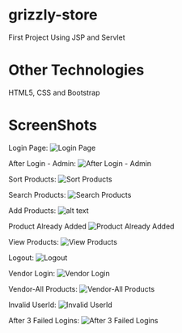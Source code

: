 # grizzly-store

First Project Using JSP and Servlet

# Other Technologies
HTML5, CSS and Bootstrap

# ScreenShots

Login Page:
![Login Page](https://github.com/abhishek77774/grizzly-store/blob/master/GrizzlyStore/WebContent/Web%20ScreenShots/1Login%20Page.png)


After Login - Admin:
![After Login - Admin](https://github.com/abhishek77774/grizzly-store/blob/master/GrizzlyStore/WebContent/Web%20ScreenShots/2ListProducts.png)


Sort Products:
![Sort Products](https://github.com/abhishek77774/grizzly-store/blob/master/GrizzlyStore/WebContent/Web%20ScreenShots/3SortProducts.png)


Search Products:
![Search Products](https://github.com/abhishek77774/grizzly-store/blob/master/GrizzlyStore/WebContent/Web%20ScreenShots/4SearchProducts.png)


Add Products:
![alt text](https://github.com/abhishek77774/grizzly-store/blob/master/GrizzlyStore/WebContent/Web%20ScreenShots/5AddProduct.png)


Product Already Added
![Product Already Added](https://github.com/abhishek77774/grizzly-store/blob/master/GrizzlyStore/WebContent/Web%20ScreenShots/6ErrorOnAlreadyAdded.png)


View Products:
![View Products](https://github.com/abhishek77774/grizzly-store/blob/master/GrizzlyStore/WebContent/Web%20ScreenShots/7ViewProduct.png)


Logout:
![Logout](https://github.com/abhishek77774/grizzly-store/blob/master/GrizzlyStore/WebContent/Web%20ScreenShots/8Logout.png)


Vendor Login:
![Vendor Login](https://github.com/abhishek77774/grizzly-store/blob/master/GrizzlyStore/WebContent/Web%20ScreenShots/9VendorLogin.png)


Vendor-All Products:
![Vendor-All Products](https://github.com/abhishek77774/grizzly-store/blob/master/GrizzlyStore/WebContent/Web%20ScreenShots/10Vendor-ListandAddProducts.png)


Invalid UserId:
![Invalid UserId](https://github.com/abhishek77774/grizzly-store/blob/master/GrizzlyStore/WebContent/Web%20ScreenShots/11%20Login%20With%20Invalid%20UserID.png)


After 3 Failed Logins:
![After 3 Failed Logins](https://github.com/abhishek77774/grizzly-store/blob/master/GrizzlyStore/WebContent/Web%20ScreenShots/14%20After%203%20Failed%20Login%20Attempt.png)

